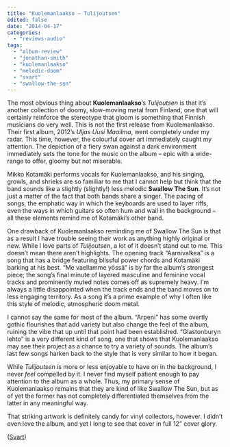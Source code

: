 ```yaml
---
title: "Kuolemanlaakso – Tulijoutsen"
edited: false
date: "2014-04-17"
categories:
  - "reviews-audio"
tags:
  - "album-review"
  - "jonathan-smith"
  - "kuolemanlaakso"
  - "melodic-doom"
  - "svart"
  - "swallow-the-sun"
---
```


The most obvious thing about **Kuolemanlaakso**’s _Tulijoutsen_ is that it’s another collection of doomy, slow-moving metal from Finland, one that will certainly reinforce the stereotype that gloom is something that Finnish musicians do very well. This is not the first release from Kuolemanlaakso. Their first album, 2012’s _Uljas Uusi Maailma_, went completely under my radar. This time, however, the colourful cover art immediately caught my attention. The depiction of a fiery swan against a dark environment immediately sets the tone for the music on the album – epic with a wide-range to offer, gloomy but not miserable.

Mikko Kotamäki performs vocals for Kuolemanlaakso, and his singing, growls, and shrieks are so familiar to me that I cannot help but think that the band sounds like a slightly (slightly!) less melodic **Swallow The Sun**. It’s not just a matter of the fact that both bands share a singer. The pacing of songs, the emphatic way in which the keyboards are used to layer riffs, even the ways in which guitars so often hum and wail in the background – all these elements remind me of Kotamäki’s other band.

One drawback of Kuolemanlaakso reminding me of Swallow The Sun is that as a result I have trouble seeing their work as anything highly original or new. While I love parts of _Tulijoutsen_, a lot of it doesn’t stand out to me. This doesn’t mean there aren’t highlights. The opening track “Aarnivalkea” is a song that has a bridge featuring blissful power chords and Kotamäki barking at his best. “Me vaellamme yössä” is by far the album’s strongest piece; the song’s final minute of layered masculine and feminine vocal tracks and prominently muted notes comes off as supremely heavy. I’m always a little disappointed when the track ends and the band moves on to less engaging territory. As a song it’s a prime example of why I often like this style of melodic, atmospheric doom metal.

I cannot say the same for most of the album. “Arpeni” has some overtly gothic flourishes that add variety but also change the feel of the album, ruining the vibe that up until that point had been established. “Glastonburyn lehto” is a very different kind of song, one that shows that Kuolemanlaakso may see their project as a chance to try a variety of sounds. The album’s last few songs harken back to the style that is very similar to how it began.

While _Tulijoutsen_ is more or less enjoyable to have on in the background, I never _feel_ compelled by it. I never find myself patient enough to pay attention to the album as a whole. Thus, my primary sense of Kuolemanlaakso remains that they are kind of like Swallow The Sun, but as of yet the former has not completely differentiated themselves from the latter in any meaningful way.

That striking artwork is definitely candy for vinyl collectors, however. I didn’t even love the album, and yet I long to see that cover in full 12” cover glory.

([Svart](http://www.svartrecords.com/))
